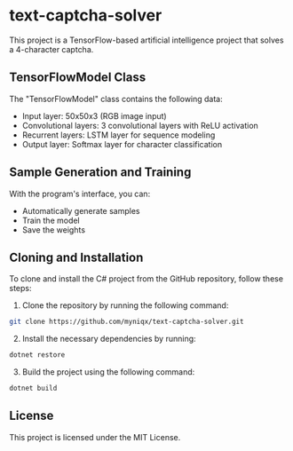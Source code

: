 # text-captcha-solver

This project is a TensorFlow-based artificial intelligence project that solves a 4-character captcha. 

## TensorFlowModel Class

The "TensorFlowModel" class contains the following data:
- Input layer: 50x50x3 (RGB image input)
- Convolutional layers: 3 convolutional layers with ReLU activation
- Recurrent layers: LSTM layer for sequence modeling
- Output layer:  Softmax layer for character classification

## Sample Generation and Training

With the program's interface, you can:
- Automatically generate samples
- Train the model
- Save the weights

## Cloning and Installation

To clone and install the C# project from the GitHub repository, follow these steps:

1. Clone the repository by running the following command:
```bash 
git clone https://github.com/myniqx/text-captcha-solver.git
```

2. Install the necessary dependencies by running:
```bash
dotnet restore
```

3. Build the project using the following command:
```bash
dotnet build
```

## License

This project is licensed under the MIT License.